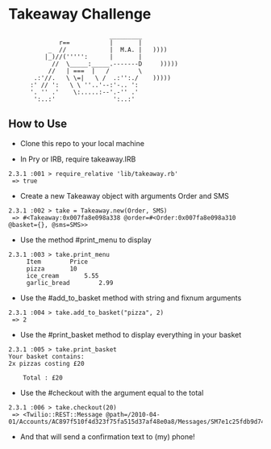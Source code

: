 Takeaway Challenge
==================
```
                            _________
              r==           |       |
           _  //            |  M.A. |   ))))
          |_)//(''''':      |       |
            //  \_____:_____.-------D     )))))
           //   | ===  |   /        \
       .:'//.   \ \=|   \ /  .:'':./    )))))
      :' // ':   \ \ ''..'--:'-.. ':
      '. '' .'    \:.....:--'.-'' .'
       ':..:'                ':..:'

 ```

How to Use
-------

* Clone this repo to your local machine

* In Pry or IRB, require takeaway.IRB
```
2.3.1 :001 > require_relative 'lib/takeaway.rb'
 => true
 ```
* Create a new Takeaway object with arguments Order and SMS
```
2.3.1 :002 > take = Takeaway.new(Order, SMS)
 => #<Takeaway:0x007fa8e098a338 @order=#<Order:0x007fa8e098a310 @basket={}, @sms=SMS>>
```
* Use the method #print_menu to display
```
2.3.1 :003 > take.print_menu
	 Item 		 Price
	 pizza 		 10
	 ice_cream 		 5.55
	 garlic_bread 		 2.99
```
* Use the #add_to_basket method with string and fixnum arguments
```
2.3.1 :004 > take.add_to_basket("pizza", 2)
 => 2
```
* Use the #print_basket method to display everything in your basket
```
2.3.1 :005 > take.print_basket
Your basket contains:
2x pizzas costing £20

	Total : £20
```
* Use the #checkout with the argument equal to the total
```
2.3.1 :006 > take.checkout(20)
 => <Twilio::REST::Message @path=/2010-04-01/Accounts/AC897f510f4d323f75fa515d37af48e0a8/Messages/SM7e1c25fdb9d741d49ab7efc6498600c3>
 ```
 * And that will send a confirmation text to (my) phone!
 
